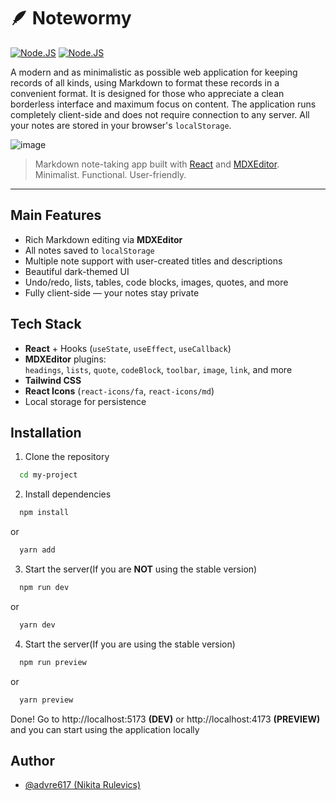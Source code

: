 # 🪶 Notewormy
[![Node.JS](https://img.shields.io/badge/nodejs-v22.14.0-blue.svg)](https://nodejs.org/en/blog/release/v22.14.0) [![Node.JS](https://img.shields.io/badge/Status-Developing-green.svg)]() 

A modern and as minimalistic as possible web application for keeping records of all kinds, using Markdown to format these records in a convenient format. It is designed for those who appreciate a clean borderless interface and maximum focus on content. The application runs completely client-side and does not require connection to any server. All your notes are stored in your browser's `localStorage`.

![image](https://github.com/user-attachments/assets/28284cf4-d9ac-4432-a4f3-60cbc02d119a)

> Markdown note-taking app built with [React](https://react.dev) and [MDXEditor](https://mdxeditor.dev/).
> Minimalist. Functional. User-friendly.

---

## Main Features

- Rich Markdown editing via **MDXEditor**
- All notes saved to `localStorage`
- Multiple note support with user-created titles and descriptions
- Beautiful dark-themed UI
- Undo/redo, lists, tables, code blocks, images, quotes, and more
- Fully client-side — your notes stay private


## Tech Stack

- **React** + Hooks (`useState`, `useEffect`, `useCallback`)
- **MDXEditor** plugins:  
  `headings`, `lists`, `quote`, `codeBlock`, `toolbar`, `image`, `link`, and more
- **Tailwind CSS**
- **React Icons** (`react-icons/fa`, `react-icons/md`)
- Local storage for persistence


## Installation

1. Clone the repository

```bash
  cd my-project
```

2. Install dependencies

```bash
  npm install
```

or 

```bash
  yarn add
```

3. Start the server(If you are **NOT** using the stable version)

```bash
  npm run dev
```

or 

```bash
  yarn dev
```

4. Start the server(If you are using the stable version)

```bash
  npm run preview
```

or 

```bash
  yarn preview
```

Done! Go to http://localhost:5173 **(DEV)** or http://localhost:4173 **(PREVIEW)** and you can start using the application locally

## Author

- [@advre617 (Nikita Rulevics)](https://github.com/advre617)
